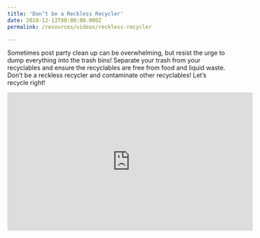 ```yaml
---
title: 'Don’t be a Reckless Recycler'
date: 2018-12-13T00:00:00.000Z
permalink: /resources/videos/reckless-recycler

---
```


Sometimes post party clean up can be overwhelming, but resist the urge to dump everything into the trash bins! Separate your trash from your recyclables and ensure the recyclables are free from food and liquid waste. Don’t be a reckless recycler and contaminate other recyclables! Let’s recycle right!
<div class="bp-youtube">
      <iframe width="560" height="315" src="https://www.youtube.com/embed/Ons-OkmkWzM" frameborder="0" allow="autoplay; encrypted-media" allowfullscreen></iframe>
</div>
